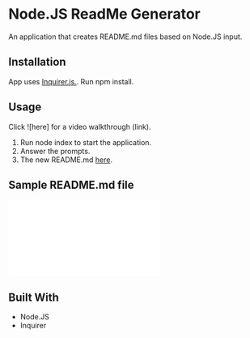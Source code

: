 # Node.JS ReadMe Generator

An application that creates README.md files based on Node.JS input.

## Installation

App uses [Inquirer.js.](https://www.npmjs.com/package/inquirer).
Run npm install. 

## Usage

Click ![here] for a video walkthrough (link).

1. Run node index to start the application.
2. Answer the prompts.
3. The new README.md [here](/exported/newREADME.MD).

## Sample README.md file
![exported/sampleGenReadme.md](/exported/sampleGenReadme.md)

## Built With

- Node.JS
- Inquirer


